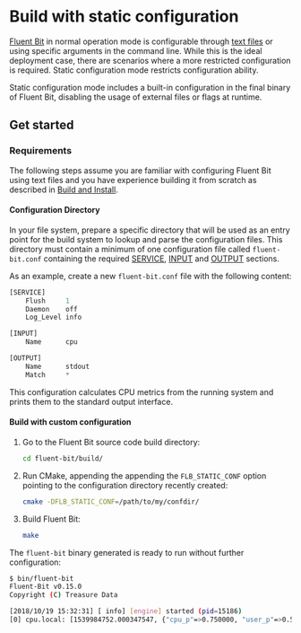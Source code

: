 # Build with static configuration

[Fluent Bit](https://fluentbit.io) in normal operation mode is configurable through [text
files](https://github.com/fluent/fluent-bit-docs/tree/8ab2f4cda8dfdd8def7fa0cf5c7ffc23069e5a70/installation/configuration/file.md)
or using specific arguments in the command line. While this is the ideal deployment
case, there are scenarios where a more restricted configuration is required. Static
configuration mode restricts configuration ability.

Static configuration mode includes a built-in configuration in the final binary of
Fluent Bit, disabling the usage of external files or flags at runtime.

## Get started

### Requirements

The following steps assume you are familiar with configuring Fluent Bit using text
files and you have experience building it from scratch as described in
[Build and Install](build-and-install.md).

#### Configuration Directory

In your file system, prepare a specific directory that will be used as an entry
point for the build system to lookup and parse the configuration files. This
directory must contain a minimum of one configuration file called
`fluent-bit.conf` containing the required
[SERVICE](l/administration/configuring-fluent-bit/yaml/service-section.md),
[INPUT](/concepts/data-pipeline/input.md) and [OUTPUT](/concepts/data-pipeline/outputs.md)
sections.

As an example, create a new `fluent-bit.conf` file with the following
content:

```python copy
[SERVICE]
    Flush     1
    Daemon    off
    Log_Level info

[INPUT]
    Name      cpu

[OUTPUT]
    Name      stdout
    Match     *
```

This configuration calculates CPU metrics from the running system and prints them
to the standard output interface.

#### Build with custom configuration

1. Go to the Fluent Bit source code build directory:

   ```bash copy
   cd fluent-bit/build/
   ```

1. Run CMake, appending the appending the `FLB_STATIC_CONF` option pointing to
   the configuration directory recently created:

   ```bash copy
   cmake -DFLB_STATIC_CONF=/path/to/my/confdir/
   ```

1. Build Fluent Bit:

   ```bash copy
   make
   ```

The `fluent-bit` binary generated is ready to run without further configuration:

```bash
$ bin/fluent-bit
Fluent-Bit v0.15.0
Copyright (C) Treasure Data

[2018/10/19 15:32:31] [ info] [engine] started (pid=15186)
[0] cpu.local: [1539984752.000347547, {"cpu_p"=>0.750000, "user_p"=>0.500000, "system_p"=>0.250000, "cpu0.p_cpu"=>1.000000, "cpu0.p_user"=>1.000000, "cpu0.p_system"=>0.000000, "cpu1.p_cpu"=>0.000000, "cpu1.p_user"=>0.000000, "cpu1.p_system"=>0.000000, "cpu2.p_cpu"=>0.000000, "cpu2.p_user"=>0.000000, "cpu2.p_system"=>0.000000, "cpu3.p_cpu"=>1.000000, "cpu3.p_user"=>1.000000, "cpu3.p_system"=>0.000000}]
```
